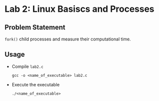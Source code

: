 # Lab 2: Linux Basiscs and Processes

## Problem Statement 

`fork()` child processes and measure their computational time.

## Usage

- Compile `lab2.c`
    ``` 
    gcc -o <name_of_executable> lab2.c 
    ```
- Execute the executable
    ```
    ./<name_of_executable>
    ```